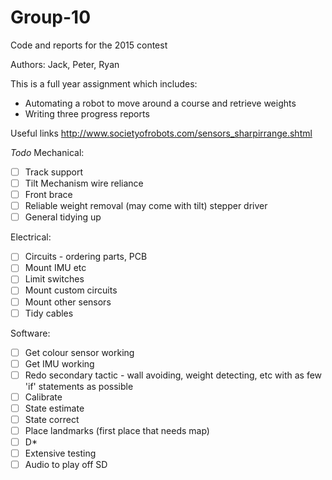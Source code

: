 # Group-10
Code and reports for the 2015 contest

Authors: Jack, Peter, Ryan

This is a full year assignment which includes:
- Automating a robot to move around a course and retrieve weights
- Writing three progress reports

Useful links
http://www.societyofrobots.com/sensors_sharpirrange.shtml

*Todo*
Mechanical:
- [ ] Track support
- [ ] Tilt Mechanism wire reliance
- [ ] Front brace
- [ ] Reliable weight removal (may come with tilt) stepper driver
- [ ] General tidying up

Electrical:
- [ ] Circuits - ordering parts, PCB
- [ ] Mount IMU etc
- [ ] Limit switches
- [ ] Mount custom circuits
- [ ] Mount other sensors
- [ ] Tidy cables

Software:
- [ ] Get colour sensor working
- [ ] Get IMU working
- [ ] Redo secondary tactic - wall avoiding, weight detecting, etc with as few 'if' statements as possible
- [ ] Calibrate
- [ ] State estimate
- [ ] State correct
- [ ] Place landmarks (first place that needs map)
- [ ] D*
- [ ] Extensive testing
- [ ] Audio to play off SD
